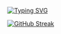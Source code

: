 [![Typing SVG](https://readme-typing-svg.demolab.com?font=Roboto+Slab&pause=1000&center=true&vCenter=true&width=455&lines=Cross-Platform+Mobile+Application+Developer;Started+with+React+Native;Currently+I'm+focused+in+developing+with+Flutter;Chill+_+Code+_+Coffee)](https://git.io/typing-svg)

[![GitHub Streak](https://streak-stats.demolab.com?user=chitkoo&theme=one-dark-pro&hide_border=true)](https://git.io/streak-stats)
